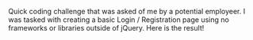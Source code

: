 Quick coding challenge that was asked of me by a potential employeer.  I was tasked with creating a basic Login / Registration page using no frameworks or libraries outside of jQuery.  Here is the result!